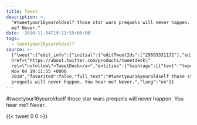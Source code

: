 ```yaml
---
title: Tweet
description: >-
  "#tweetyour16yearoldself those star wars prequels will never happen. You hear
  me? Never."
date: '2010-11-04T19:11:55+00:00'
tags:
  - tweetyour16yearoldself
source: >-
  {"tweet":{"edit_info":{"initial":{"editTweetIds":["29693331132"],"editableUntil":"2010-11-04T20:11:55.000Z","editsRemaining":"5","isEditEligible":true}},"retweeted":false,"source":"<a
  href=\"https://about.twitter.com/products/tweetdeck\"
  rel=\"nofollow\">TweetDeck</a>","entities":{"hashtags":[{"text":"tweetyour16yearoldself","indices":["0","23"]}],"symbols":[],"user_mentions":[],"urls":[]},"display_text_range":["0","87"],"favorite_count":"0","id_str":"29693331132","truncated":false,"retweet_count":"0","id":"29693331132","created_at":"Thu
  Nov 04 19:11:55 +0000
  2010","favorited":false,"full_text":"#tweetyour16yearoldself those star wars
  prequels will never happen. You hear me? Never.","lang":"en"}}
---
```

#tweetyour16yearoldself those star wars prequels will never happen. You hear me? Never.
    
{{< tweet 0 0 >}}
    

